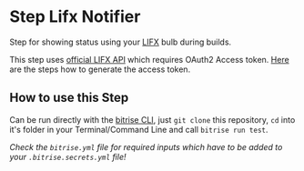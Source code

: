# Step Lifx Notifier

Step for showing status using your [LIFX](http://www.lifx.com) bulb during builds.

This step uses [official LIFX API](https://api.developer.lifx.com/docs/introduction) which requires OAuth2 Access token.
[Here](https://api.developer.lifx.com/docs/authentication) are the steps how to generate the access token.

## How to use this Step

Can be run directly with the [bitrise CLI](https://github.com/bitrise-io/bitrise),
just `git clone` this repository, `cd` into it's folder in your Terminal/Command Line
and call `bitrise run test`.

*Check the `bitrise.yml` file for required inputs which have to be
added to your `.bitrise.secrets.yml` file!*
